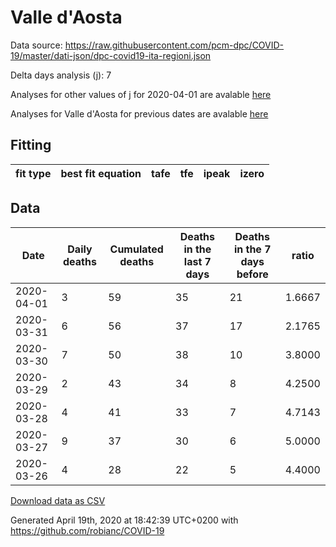 # Valle d'Aosta

Data source: https://raw.githubusercontent.com/pcm-dpc/COVID-19/master/dati-json/dpc-covid19-ita-regioni.json

Delta days analysis (j): 7

Analyses for other values of j for 2020-04-01 are avalable [here](../2020-04-01/README.md)

Analyses for Valle d'Aosta for previous dates are avalable [here](../README.md)

## Fitting 
|fit type|best fit equation|tafe|tfe|ipeak|izero|
|-------|-----|--------|------|---|---|

## Data
|Date|Daily deaths|Cumulated deaths|Deaths in the last 7 days|Deaths in the 7 days before|ratio|
|----|----------|-----------|-------|--------------------|-----|
|2020-04-01|3|59|35|21|1.6667|
|2020-03-31|6|56|37|17|2.1765|
|2020-03-30|7|50|38|10|3.8000|
|2020-03-29|2|43|34|8|4.2500|
|2020-03-28|4|41|33|7|4.7143|
|2020-03-27|9|37|30|6|5.0000|
|2020-03-26|4|28|22|5|4.4000|

[Download data as CSV](COVID-19_valle_d'aosta_j7_2020-04-01.csv)

Generated April 19th, 2020 at 18:42:39 UTC+0200 with https://github.com/robianc/COVID-19
